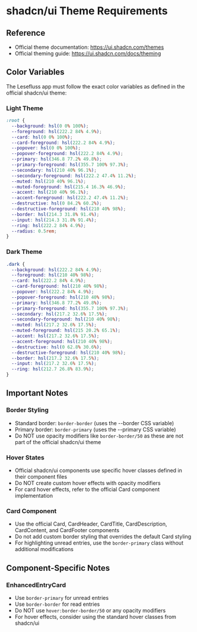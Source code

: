 # shadcn/ui Theme Requirements

## Reference
- Official theme documentation: https://ui.shadcn.com/themes
- Official theming guide: https://ui.shadcn.com/docs/theming

## Color Variables
The Lesefluss app must follow the exact color variables as defined in the official shadcn/ui theme:

### Light Theme
```css
:root {
  --background: hsl(0 0% 100%);
  --foreground: hsl(222.2 84% 4.9%);
  --card: hsl(0 0% 100%);
  --card-foreground: hsl(222.2 84% 4.9%);
  --popover: hsl(0 0% 100%);
  --popover-foreground: hsl(222.2 84% 4.9%);
  --primary: hsl(346.8 77.2% 49.8%);
  --primary-foreground: hsl(355.7 100% 97.3%);
  --secondary: hsl(210 40% 96.1%);
  --secondary-foreground: hsl(222.2 47.4% 11.2%);
  --muted: hsl(210 40% 96.1%);
  --muted-foreground: hsl(215.4 16.3% 46.9%);
  --accent: hsl(210 40% 96.1%);
  --accent-foreground: hsl(222.2 47.4% 11.2%);
  --destructive: hsl(0 84.2% 60.2%);
  --destructive-foreground: hsl(210 40% 98%);
  --border: hsl(214.3 31.8% 91.4%);
  --input: hsl(214.3 31.8% 91.4%);
  --ring: hsl(222.2 84% 4.9%);
  --radius: 0.5rem;
}
```

### Dark Theme
```css
.dark {
  --background: hsl(222.2 84% 4.9%);
  --foreground: hsl(210 40% 98%);
  --card: hsl(222.2 84% 4.9%);
  --card-foreground: hsl(210 40% 98%);
  --popover: hsl(222.2 84% 4.9%);
  --popover-foreground: hsl(210 40% 98%);
  --primary: hsl(346.8 77.2% 49.8%);
  --primary-foreground: hsl(355.7 100% 97.3%);
  --secondary: hsl(217.2 32.6% 17.5%);
  --secondary-foreground: hsl(210 40% 98%);
  --muted: hsl(217.2 32.6% 17.5%);
  --muted-foreground: hsl(215 20.2% 65.1%);
  --accent: hsl(217.2 32.6% 17.5%);
  --accent-foreground: hsl(210 40% 98%);
  --destructive: hsl(0 62.8% 30.6%);
  --destructive-foreground: hsl(210 40% 98%);
  --border: hsl(217.2 32.6% 17.5%);
  --input: hsl(217.2 32.6% 17.5%);
  --ring: hsl(212.7 26.8% 83.9%);
}
```

## Important Notes

### Border Styling
- Standard border: `border-border` (uses the --border CSS variable)
- Primary border: `border-primary` (uses the --primary CSS variable)
- Do NOT use opacity modifiers like `border-border/50` as these are not part of the official shadcn/ui theme

### Hover States
- Official shadcn/ui components use specific hover classes defined in their component files
- Do NOT create custom hover effects with opacity modifiers
- For card hover effects, refer to the official Card component implementation

### Card Component
- Use the official Card, CardHeader, CardTitle, CardDescription, CardContent, and CardFooter components
- Do not add custom border styling that overrides the default Card styling
- For highlighting unread entries, use the `border-primary` class without additional modifications

## Component-Specific Notes

### EnhancedEntryCard
- Use `border-primary` for unread entries
- Use `border-border` for read entries
- Do NOT use `hover:border-border/50` or any opacity modifiers
- For hover effects, consider using the standard hover classes from shadcn/ui
